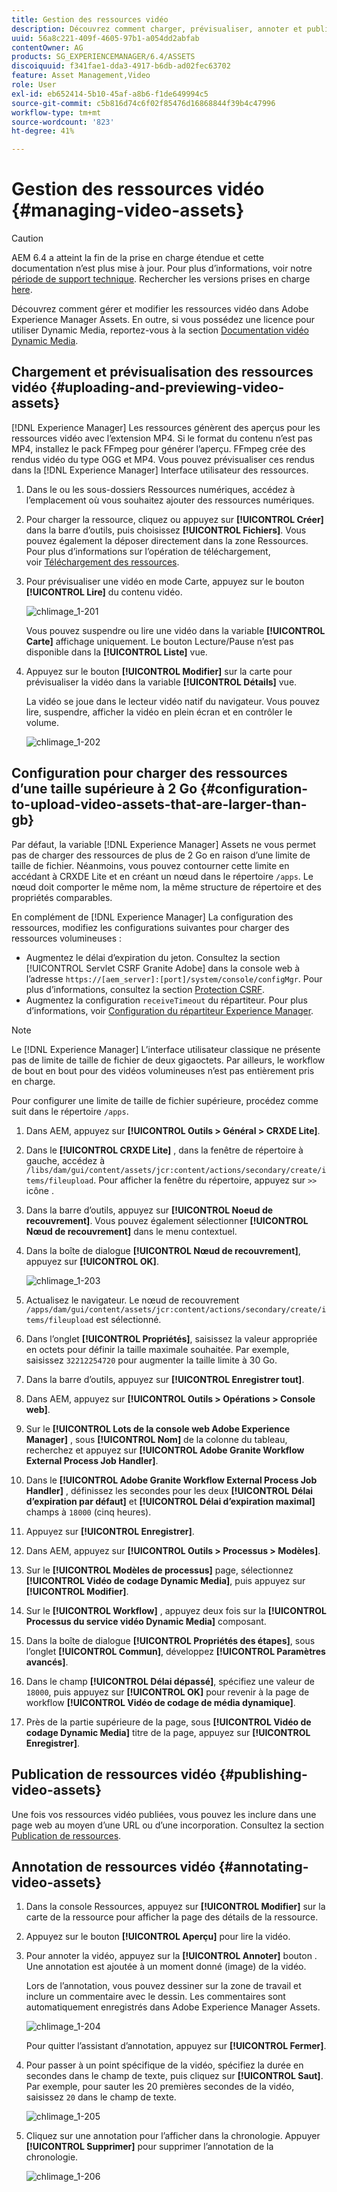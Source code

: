 ```yaml
---
title: Gestion des ressources vidéo
description: Découvrez comment charger, prévisualiser, annoter et publier des ressources vidéo.
uuid: 56a8c221-409f-4605-97b1-a054dd2abfab
contentOwner: AG
products: SG_EXPERIENCEMANAGER/6.4/ASSETS
discoiquuid: f341fae1-dda3-4917-b6db-ad02fec63702
feature: Asset Management,Video
role: User
exl-id: eb652414-5b10-45af-a8b6-f1de649994c5
source-git-commit: c5b816d74c6f02f85476d16868844f39b4c47996
workflow-type: tm+mt
source-wordcount: '823'
ht-degree: 41%

---
```


# Gestion des ressources vidéo  {#managing-video-assets}

>[!CAUTION]
>
>AEM 6.4 a atteint la fin de la prise en charge étendue et cette documentation n’est plus mise à jour. Pour plus d’informations, voir notre [période de support technique](https://helpx.adobe.com/fr/support/programs/eol-matrix.html). Rechercher les versions prises en charge [here](https://experienceleague.adobe.com/docs/?lang=fr).

Découvrez comment gérer et modifier les ressources vidéo dans Adobe Experience Manager Assets. En outre, si vous possédez une licence pour utiliser Dynamic Media, reportez-vous à la section [Documentation vidéo Dynamic Media](video.md).

## Chargement et prévisualisation des ressources vidéo {#uploading-and-previewing-video-assets}

[!DNL Experience Manager] Les ressources génèrent des aperçus pour les ressources vidéo avec l’extension MP4. Si le format du contenu n’est pas MP4, installez le pack FFmpeg pour générer l’aperçu. FFmpeg crée des rendus vidéo du type OGG et MP4. Vous pouvez prévisualiser ces rendus dans la [!DNL Experience Manager] Interface utilisateur des ressources.

1. Dans le ou les sous-dossiers Ressources numériques, accédez à l’emplacement où vous souhaitez ajouter des ressources numériques.
1. Pour charger la ressource, cliquez ou appuyez sur **[!UICONTROL Créer]** dans la barre d’outils, puis choisissez **[!UICONTROL Fichiers]**. Vous pouvez également la déposer directement dans la zone Ressources. Pour plus d’informations sur l’opération de téléchargement, voir [Téléchargement des ressources](managing-assets-touch-ui.md#uploading-assets).
1. Pour prévisualiser une vidéo en mode Carte, appuyez sur le bouton **[!UICONTROL Lire]** du contenu vidéo.

   ![chlimage_1-201](assets/chlimage_1-201.png)

   Vous pouvez suspendre ou lire une vidéo dans la variable **[!UICONTROL Carte]** affichage uniquement. Le bouton Lecture/Pause n’est pas disponible dans la **[!UICONTROL Liste]** vue.

1. Appuyez sur le bouton **[!UICONTROL Modifier]** sur la carte pour prévisualiser la vidéo dans la variable **[!UICONTROL Détails]** vue.

   La vidéo se joue dans le lecteur vidéo natif du navigateur. Vous pouvez lire, suspendre, afficher la vidéo en plein écran et en contrôler le volume.

   ![chlimage_1-202](assets/chlimage_1-202.png)

## Configuration pour charger des ressources d’une taille supérieure à 2 Go {#configuration-to-upload-video-assets-that-are-larger-than-gb}

Par défaut, la variable [!DNL Experience Manager] Assets ne vous permet pas de charger des ressources de plus de 2 Go en raison d’une limite de taille de fichier. Néanmoins, vous pouvez contourner cette limite en accédant à CRXDE Lite et en créant un nœud dans le répertoire `/apps`. Le nœud doit comporter le même nom, la même structure de répertoire et des propriétés comparables.

En complément de [!DNL Experience Manager] La configuration des ressources, modifiez les configurations suivantes pour charger des ressources volumineuses :

* Augmentez le délai d’expiration du jeton. Consultez la section [!UICONTROL Servlet CSRF Granite Adobe] dans la console web à l’adresse `https://[aem_server]:[port]/system/console/configMgr`. Pour plus d’informations, consultez la section [Protection CSRF](/help/sites-developing/csrf-protection.md).
* Augmentez la configuration `receiveTimeout` du répartiteur. Pour plus d’informations, voir [Configuration du répartiteur Experience Manager](https://experienceleague.adobe.com/docs/experience-manager-dispatcher/using/configuring/dispatcher-configuration.html?lang=fr#renders-options).

>[!NOTE]
>
>Le [!DNL Experience Manager] L’interface utilisateur classique ne présente pas de limite de taille de fichier de deux gigaoctets. Par ailleurs, le workflow de bout en bout pour des vidéos volumineuses n’est pas entièrement pris en charge.

Pour configurer une limite de taille de fichier supérieure, procédez comme suit dans le répertoire `/apps`.

1. Dans AEM, appuyez sur **[!UICONTROL Outils > Général > CRXDE Lite]**.
1. Dans le **[!UICONTROL CRXDE Lite]** , dans la fenêtre de répertoire à gauche, accédez à `/libs/dam/gui/content/assets/jcr:content/actions/secondary/create/items/fileupload`. Pour afficher la fenêtre du répertoire, appuyez sur `>>` icône .
1. Dans la barre d’outils, appuyez sur **[!UICONTROL Noeud de recouvrement]**. Vous pouvez également sélectionner **[!UICONTROL Nœud de recouvrement]** dans le menu contextuel.
1. Dans la boîte de dialogue **[!UICONTROL Nœud de recouvrement]**, appuyez sur **[!UICONTROL OK]**.

   ![chlimage_1-203](assets/chlimage_1-203.png)

1. Actualisez le navigateur. Le nœud de recouvrement `/apps/dam/gui/content/assets/jcr:content/actions/secondary/create/items/fileupload` est sélectionné.
1. Dans l’onglet **[!UICONTROL Propriétés]**, saisissez la valeur appropriée en octets pour définir la taille maximale souhaitée. Par exemple, saisissez `32212254720` pour augmenter la taille limite à 30 Go.

1. Dans la barre d’outils, appuyez sur **[!UICONTROL Enregistrer tout]**.
1. Dans AEM, appuyez sur **[!UICONTROL Outils > Opérations > Console web]**.
1. Sur le **[!UICONTROL Lots de la console web Adobe Experience Manager]** , sous **[!UICONTROL Nom]** de la colonne du tableau, recherchez et appuyez sur **[!UICONTROL Adobe Granite Workflow External Process Job Handler]**.
1. Dans le **[!UICONTROL Adobe Granite Workflow External Process Job Handler]** , définissez les secondes pour les deux **[!UICONTROL Délai d’expiration par défaut]** et **[!UICONTROL Délai d’expiration maximal]** champs à `18000` (cinq heures).
1. Appuyez sur **[!UICONTROL Enregistrer]**.
1. Dans AEM, appuyez sur **[!UICONTROL Outils > Processus > Modèles]**.
1. Sur le **[!UICONTROL Modèles de processus]** page, sélectionnez **[!UICONTROL Vidéo de codage Dynamic Media]**, puis appuyez sur **[!UICONTROL Modifier]**.
1. Sur le **[!UICONTROL Workflow]** , appuyez deux fois sur la **[!UICONTROL Processus du service vidéo Dynamic Media]** composant.
1. Dans la boîte de dialogue **[!UICONTROL Propriétés des étapes]**, sous l’onglet **[!UICONTROL Commun]**, développez **[!UICONTROL Paramètres avancés]**.
1. Dans le champ **[!UICONTROL Délai dépassé]**, spécifiez une valeur de `18000`, puis appuyez sur **[!UICONTROL OK]** pour revenir à la page de workflow **[!UICONTROL Vidéo de codage de média dynamique]**.
1. Près de la partie supérieure de la page, sous **[!UICONTROL Vidéo de codage Dynamic Media]** titre de la page, appuyez sur **[!UICONTROL Enregistrer]**.

## Publication de ressources vidéo {#publishing-video-assets}

Une fois vos ressources vidéo publiées, vous pouvez les inclure dans une page web au moyen d’une URL ou d’une incorporation. Consultez la section [Publication de ressources](publishing-dynamicmedia-assets.md).

## Annotation de ressources vidéo {#annotating-video-assets}

1. Dans la console Ressources, appuyez sur **[!UICONTROL Modifier]** sur la carte de la ressource pour afficher la page des détails de la ressource.
1. Appuyez sur le bouton **[!UICONTROL Aperçu]** pour lire la vidéo.
1. Pour annoter la vidéo, appuyez sur la **[!UICONTROL Annoter]** bouton . Une annotation est ajoutée à un moment donné (image) de la vidéo.

   Lors de l’annotation, vous pouvez dessiner sur la zone de travail et inclure un commentaire avec le dessin. Les commentaires sont automatiquement enregistrés dans Adobe Experience Manager Assets.

   ![chlimage_1-204](assets/chlimage_1-204.png)

   Pour quitter l’assistant d’annotation, appuyez sur **[!UICONTROL Fermer]**.

1. Pour passer à un point spécifique de la vidéo, spécifiez la durée en secondes dans le champ de texte, puis cliquez sur **[!UICONTROL Saut]**. Par exemple, pour sauter les 20 premières secondes de la vidéo, saisissez `20` dans le champ de texte.

   ![chlimage_1-205](assets/chlimage_1-205.png)

1. Cliquez sur une annotation pour l’afficher dans la chronologie. Appuyer **[!UICONTROL Supprimer]** pour supprimer l’annotation de la chronologie.

   ![chlimage_1-206](assets/chlimage_1-206.png)
